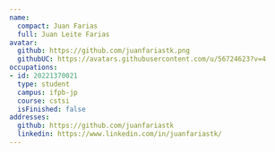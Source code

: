 ```yaml
---
name:
  compact: Juan Farias
  full: Juan Leite Farias
avatar:
  github: https://github.com/juanfariastk.png
  githubUC: https://avatars.githubusercontent.com/u/56724623?v=4
occupations:
- id: 20221370021
  type: student
  campus: ifpb-jp
  course: cstsi
  isFinished: false
addresses:
  github: https://github.com/juanfariastk
  linkedin: https://www.linkedin.com/in/juanfariastk/
---
```

